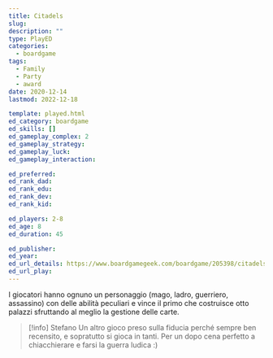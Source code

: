 ```yaml
---
title: Citadels
slug: 
description: ""
type: PlayED
categories:
  - boardgame
tags:
  - Family
  - Party
  - award
date: 2020-12-14
lastmod: 2022-12-18

template: played.html
ed_category: boardgame
ed_skills: []
ed_gameplay_complex: 2
ed_gameplay_strategy: 
ed_gameplay_luck: 
ed_gameplay_interaction: 

ed_preferred: 
ed_rank_dad: 
ed_rank_edu: 
ed_rank_dev: 
ed_rank_kid: 

ed_players: 2-8
ed_age: 8
ed_duration: 45

ed_publisher: 
ed_year: 
ed_url_details: https://www.boardgamegeek.com/boardgame/205398/citadels
ed_url_play: 
---
```

 

I giocatori hanno ognuno un personaggio (mago, ladro, guerriero, assassino) con delle abilità peculiari e vince il primo che costruisce otto palazzi sfruttando al meglio la gestione delle carte.

> [!info] Stefano
> Un altro gioco preso sulla fiducia perché sempre ben recensito, e sopratutto si gioca in tanti. Per un dopo cena perfetto a chiacchierare e farsi la guerra ludica :)
